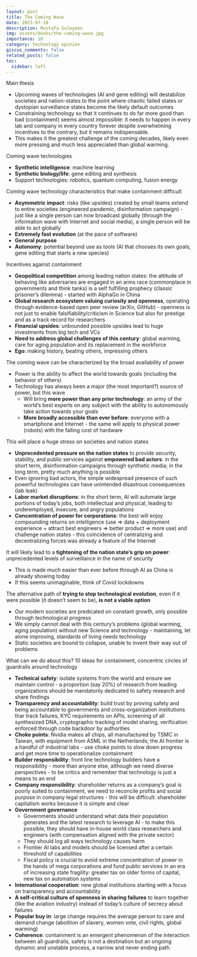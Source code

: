 ```yaml
---
layout: post
title: The Coming Wave
date: 2023-07-10
description: Mustafa Suleyman
img: assets/books/the-coming-wave.jpg
importance: 10
category: technology opinion
giscus_comments: false
related_posts: false
toc:
  sidebar: left
---
```


Main thesis
- Upcoming waves of technologies (AI and gene editing) will destabilize societies and nation-states to the point where chaotic failed states or dystopian surveillance states become the likely default outcomes
- Constraining technology so that it continues to do far more good than bad (containment) seems almost impossible: it needs to happen in every lab and company in every country forever despite overwhelming incentives to the contrary, but it remains indispensable. 
- This makes it the greatest challenge of the coming decades, likely even more pressing and much less appreciated than global warming.

Coming wave technologies
- **Synthetic intelligence**: machine learning
- **Synthetic biology/life**: gene editing and synthesis
- Support technologies: robotics, quantum computing, fusion energy

Coming wave technology characteristics that make containment difficult
- **Asymmetric impact**: risks (like upsides) created by small teams extend to entire societies (engineered pandemic, disinformation campaign) - just like a single person can now broadcast globally (through the information wave with Internet and social media), a single person will be able to act globally
- **Extremely fast evolution** (at the pace of software)
- **General purpose**
- **Autonomy**: potential beyond use as tools (AI that chooses its own goals, gene editing that starts a new species)

Incentives against containment
- **Geopolitical competition** among leading nation states: the attitude of behaving like adversaries are engaged in an arms race (commonplace in governments and think tanks) is a self fulfilling prophecy (classic prisoner’s dilemma) - started with AlphaGo in China
- **Global research ecosystem valuing curiosity and openness**, operating through evidence-based open peer review (arXiv, GitHub) - openness is not just to enable falsifiability/criticism in Science but also for prestige and as a track record for researchers
- **Financial upsides**: unbounded possible upsides lead to huge investments from big tech and VCs
- **Need to address global challenges of this century**: global warming, care for aging population and its replacement in the workforce
- **Ego**: making history, beating others, impressing others

The coming wave can be characterized by the broad availability of power
  - Power is the ability to affect the world towards goals (including the behavior of others)
  - Technology has always been a major (the most important?) source of power, but this wave
      - Will bring **more power than any prior technology**: an army of the world’s best experts on any subject with the ability to autonomously take action towards your goals
      - **More broadly accessible than ever before**: everyone with a smartphone and Internet - the same will apply to physical power (robots) with the falling cost of hardware

This will place a huge stress on societies and nation states
- **Unprecedented pressure on the nation states** to provide security, stability, and public services against **empowered bad actors**: in the short term, disinformation campaigns through synthetic media; in the long term, pretty much anything is possible
- Even ignoring bad actors, the simple widespread presence of such powerful technologies can have unintended disastrous consequences (lab leak)
- **Labor market disruptions**: in the short term, AI will automate large portions of today’s jobs, both intellectual and physical, leading to underemployed, insecure, and angry populations
- **Concentration of power for corporations**: the best will enjoy compounding returns on intelligence (use ⇒ data + deployment experience + attract best engineers ⇒ better product ⇒ more use) and challenge nation states - this coincidence of centralizing and decentralizing forces was already a feature of the Internet

It will likely lead to a **tightening of the nation state’s grip on power**: unprecedented levels of surveillance in the name of security
- This is made much easier than ever before through AI as China is already showing today
- If this seems unimaginable, think of Covid lockdowns

The alternative path of **trying to stop technological evolution**, even if it were possible (it doesn’t seem to be), **is not a viable option**
- Our modern societies are predicated on constant growth, only possible through technological progress
- We simply cannot deal with this century’s problems (global warming, aging population) without new Science and technology - maintaining, let alone improving, standards of living needs technology
- Static societies are bound to collapse, unable to invent their way out of problems

What can we do about this? 10 ideas for containment, concentric circles of guardrails around technology
- **Technical safety**: isolate systems from the world and ensure we maintain control - a proportion (say 20%) of research from leading organizations should be mandatorily dedicated to safety research and share findings
- **Transparency and accountability**: build trust by proving safety and being accountable to governments and cross-organization institutions thar track failures, KYC requirements on APIs, screening of all synthesized DNA, cryptographic tracking of model sharing, verification enforced through code backdoor by authorities
- **Choke points**: Nvidia makes all chips, all manufactured by TSMC in Taiwan, with equipment from ASML in the Netherlands; the AI frontier is a handful of industrial labs - use choke points to slow down progress and get more time to operationalize containment
- **Builder responsibility**: front line technology builders have a responsibility - more than anyone else, although we need diverse perspectives - to be critics and remember that technology is just a means to an end
- **Company responsibility**: shareholder returns as a company’s goal is poorly suited to containment, we need to reconcile profits and social purpose in company legal structures - this will be difficult: shareholder capitalism works because it is simple and clear
- **Government governance**
    - Governments should understand what data their population generates and the latest research to leverage AI - to make this possible, they should have in-house world class researchers and engineers (with compensation aligned with the private sector)
    - They should log all ways technology causes harm
    - Frontier AI labs and models should be licensed after a certain threshold of capabilities
    - Fiscal policy is crucial to avoid extreme concentration of power in the hands of mega corporations and fund public services in an era of increasing state fragility: greater tax on older forms of capital, new tax on automation systems
- **International cooperation**: new global institutions starting with a focus on transparency and accountability
- **A self-critical culture of openness in sharing failures** to learn together (like the aviation industry) instead of today’s culture of secrecy about failures
- **Popular buy in**: large change requires the average person to care and demand change (abolition of slavery, women vote, civil rights, global warming)
- **Coherence**: containment is an emergent phenomenon of the interaction between all guardrails, safety is not a destination but an ongoing dynamic and unstable process, a narrow and never ending path

